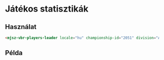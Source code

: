 # Játékos statisztikák

## Használat

```html
<mjsz-vbr-players-leader locale="hu" championship-id="2051" division="Alapszakasz" />
```

## Példa

<ClientOnly>
  <mjsz-vbr-players-leader
    locale="hu"
    championship-id="2051"
    division="Alapszakasz" 
  />
</ClientOnly>

